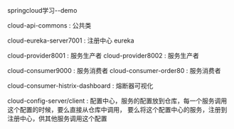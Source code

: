 springcloud学习--demo

cloud-api-commons : 公共类

cloud-eureka-server7001 : 注册中心 eureka

cloud-provider8001 : 服务生产者
cloud-provider8002 : 服务生产者

cloud-consumer9000 : 服务消费者
cloud-consumer-order80 : 服务消费者

cloud-consumer-histrix-dashboard : 熔断器可视化

cloud-config-server/client : 配置中心，服务的配置放到仓库，每一个服务调用这个配置的时候，要么直接从仓库中调用，
                             要么将这个配置中心的服务，注册到注册中心，供其他服务调用这个配置
